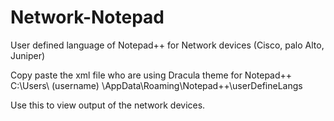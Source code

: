 # Network-Notepad
User defined language of Notepad++ for Network devices (Cisco, palo Alto, Juniper)

Copy paste the xml file who are using Dracula theme for Notepad++
C:\Users\ (username) \AppData\Roaming\Notepad++\userDefineLangs

Use this to view output of the network devices.
